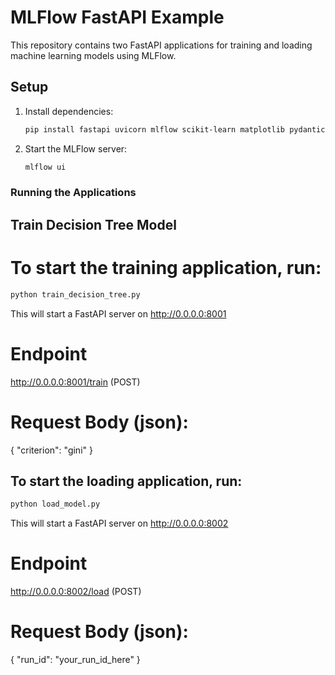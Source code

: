 # MLFlow FastAPI Example

This repository contains two FastAPI applications for training and loading machine learning models using MLFlow.

## Setup

1. Install dependencies:

   ```bash
   pip install fastapi uvicorn mlflow scikit-learn matplotlib pydantic
   ```

2. Start the MLFlow server:
   ```bash
   mlflow ui
   ```

### Running the Applications

## Train Decision Tree Model

# To start the training application, run:

```bash
python train_decision_tree.py
```

This will start a FastAPI server on http://0.0.0.0:8001

# Endpoint

http://0.0.0.0:8001/train (POST)

# Request Body (json):

{
"criterion": "gini"
}

## To start the loading application, run:

```bash
python load_model.py
```

This will start a FastAPI server on http://0.0.0.0:8002

# Endpoint

http://0.0.0.0:8002/load (POST)

# Request Body (json):

{
"run_id": "your_run_id_here"
}
